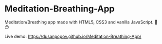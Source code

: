 # Meditation-Breathing-App
Meditation/Breathing app made with HTML5, CSS3 and vanilla JavaScript. 🧘 😌


Live demo: https://dusanpopov.github.io/Meditation-Breathing-App/
